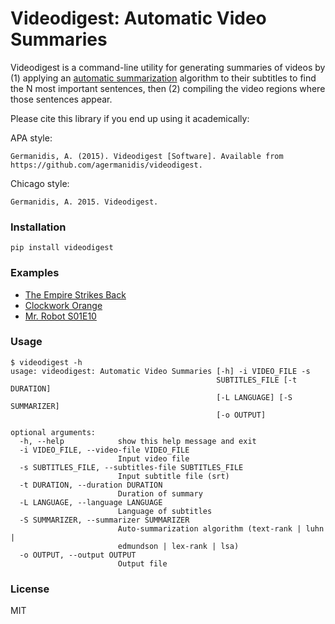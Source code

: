 # Videodigest: Automatic Video Summaries

Videodigest is a command-line utility for generating summaries of
videos by (1) applying an [automatic summarization](https://en.wikipedia.org/wiki/Automatic_summarization)
algorithm to their subtitles to find the N most important sentences,
then (2) compiling the video regions where those sentences appear.

Please cite this library if you end up using it academically:

APA style:

```Germanidis, A. (2015). Videodigest [Software]. Available from https://github.com/agermanidis/videodigest.```

Chicago style:

```Germanidis, A. 2015. Videodigest.```


### Installation

```
pip install videodigest
```

### Examples

* [The Empire Strikes Back](https://www.youtube.com/watch?v=IFbB3zXBnv4&index=4&list=PLdMqYckobjk4RMRMw7jR2xDfisWUvLSg1)
* [Clockwork Orange](https://www.youtube.com/watch?v=A5xVDWUnvuY)
* [Mr. Robot S01E10](https://www.youtube.com/watch?v=Q5dm3Zr72y8)

### Usage

```
$ videodigest -h
usage: videodigest: Automatic Video Summaries [-h] -i VIDEO_FILE -s
                                              SUBTITLES_FILE [-t DURATION]
                                              [-L LANGUAGE] [-S SUMMARIZER]
                                              [-o OUTPUT]

optional arguments:
  -h, --help            show this help message and exit
  -i VIDEO_FILE, --video-file VIDEO_FILE
                        Input video file
  -s SUBTITLES_FILE, --subtitles-file SUBTITLES_FILE
                        Input subtitle file (srt)
  -t DURATION, --duration DURATION
                        Duration of summary
  -L LANGUAGE, --language LANGUAGE
                        Language of subtitles
  -S SUMMARIZER, --summarizer SUMMARIZER
                        Auto-summarization algorithm (text-rank | luhn |
                        edmundson | lex-rank | lsa)
  -o OUTPUT, --output OUTPUT
                        Output file
```

### License

MIT
